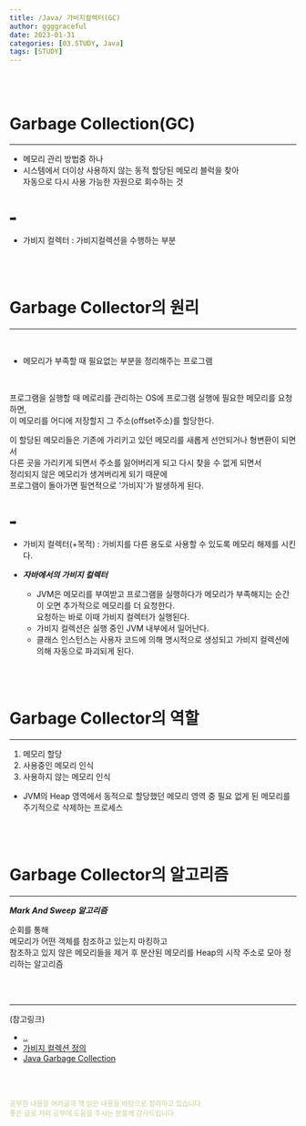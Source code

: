 ```yaml
---
title: /Java/ 가비지컬렉터(GC)
author: ggggraceful
date: 2023-01-31
categories: [03.STUDY, Java]
tags: [STUDY]
---
```


<br/>
<br/>

# Garbage Collection(GC)

---

- 메모리 관리 방법중 하나
- 시스템에서 더이상 사용하지 않는 동적 할당된 메모리 블럭을 찾아  
  자동으로 다시 사용 가능한 자원으로 회수하는 것  

<br/>

➡️
- 가비지 컬렉터 
: 가비지컬렉션을 수행하는 부분

<br/>
<br/>

# Garbage Collector의 원리

---

<br/>

- 메모리가 부족할 때 필요없는 부분을 정리해주는 프로그램

<br/>

프로그램을 실행할 때 메로리를 관리하는 OS에 프로그램 실행에 필요한 메모리를 요청하면,  
이 메모리를 어디에 저장할지 그 주소(offset주소)를 할당한다.  

이 할당된 메모리들은
기존에 가리키고 있던 메모리를 새롭게 선언되거나 형변환이 되면서  
다른 곳을 가리키게 되면서 주소를 잃어버리게 되고 다시 찾을 수 없게 되면서  
정리되지 않은 메모리가 생겨버리게 되기 때문에  
프로그램이 돌아가면 필연적으로 '가비지'가 발생하게 된다.  

<br/>

➡️
- 가비지 컬렉터(+목적)
: 가비지를 다른 용도로 사용할 수 있도록 메모리 해제를 시킨다. 

- ***자바에서의 가비지 컬렉터*** 
  - JVM은 메모리를 부여받고 프로그램을 실행하다가 메모리가 부족해지는 순간이 오면 추가적으로 메모리를 더 요청한다.   
    요청하는 바로 이때 가비지 컬렉터가 실행된다.
  - 가비지 컬렉션은 실행 중인 JVM 내부에서 일어난다.
  - 클래스 인스턴스는 사용자 코드에 의해 명시적으로 생성되고 가비지 컬렉션에 의해 자동으로 파괴되게 된다.


<br/>
<br/>

# Garbage Collector의 역할

---

1. 메모리 할당
2. 사용중인 메모리 인식
3. 사용하지 않는 메모리 인식

- JVM의 Heap 영역에서 
  동적으로 할당했던 메모리 영역 중 필요 없게 된 메모리를  
  주기적으로 삭제하는 프로세스

<br/>
<br/>

# Garbage Collector의 알고리즘

---

***Mark And Sweep 알고리즘***

순회를 통해  
메모리가 어떤 객체를 참조하고 있는지 마킹하고  
참조하고 있지 않은 메모리들을 제거 후
분산된 메모리를 Heap의 시작 주소로 모아 정리하는 알고리즘



<br/>
<br/>

---

(참고링크)

- [..](https://www.itworld.co.kr/news/110837#csidxf2111e6436083a1966b12fbcf29b176)
- [가비지 컬렉션 정의](https://snow-line.tistory.com/86)
- [Java Garbage Collection](https://d2.naver.com/helloworld/1329)

<br/>
<br/>

<span style="font-size: 12px; color:  #cbce91"> 공부한 내용을 여러글과 책 읽은 내용을 바탕으로 정리하고 있습니다.</span>  
<span style="font-size: 12px; color:  #cbce91"> 좋은 글로 저의 공부에 도움을 주시는 분들께 감사드립니다. </span>

<!--

❤️면접예상질문 ❤️

-->

